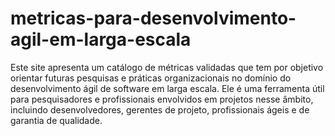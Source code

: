 # metricas-para-desenvolvimento-agil-em-larga-escala
Este site apresenta um catálogo de métricas validadas que tem por objetivo orientar futuras pesquisas e práticas organizacionais no domínio do desenvolvimento ágil de software em larga escala. Ele é uma ferramenta útil para pesquisadores e profissionais envolvidos em projetos nesse âmbito, incluindo desenvolvedores, gerentes de projeto, profissionais ágeis e de garantia de qualidade.

